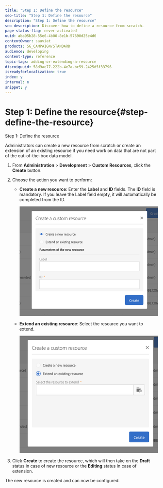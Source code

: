 ```yaml
---
title: "Step 1: Define the resource"
seo-title: "Step 1: Define the resource"
description: "Step 1: Define the resource"
seo-description: Discover how to define a resource from scratch.
page-status-flag: never-activated
uuid: aba95b28-55e6-4b00-8e1b-57690d25e4d6
contentOwner: sauviat
products: SG_CAMPAIGN/STANDARD
audience: developing
content-type: reference
topic-tags: adding-or-extending-a-resource
discoiquuid: 58d9ae77-222b-4e7a-bc59-2425d5f33796
isreadyforlocalization: true
index: y
internal: n
snippet: y
---
```


# Step 1: Define the resource{#step-define-the-resource}

Step 1: Define the resource

Administrators can create a new resource from scratch or create an extension of an existing resource if you need work on data that are not part of the out-of-the-box data model.

1. From **Administration** > **Development** > **Custom Resources**, click the **Create** button.
1. Choose the action you want to perform:

    * **Create a new resource**: Enter the **Label** and **ID** fields. The **ID** field is mandatory. If you leave the Label field empty, it will automatically be completed from the ID.
    
      ![](assets/schema_extension_2.png)

    * **Extend an existing resource**: Select the resource you want to extend.
    
      ![](assets/schema_extension_10.png)

1. Click **Create** to create the resource, which will then take on the **Draft** status in case of new resource or the **Editing** status in case of extension.

The new resource is created and can now be configured.
